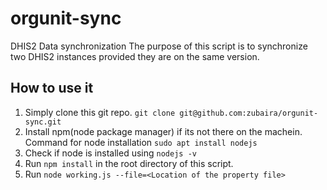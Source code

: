 # orgunit-sync
DHIS2 Data synchronization
The purpose of this script is to synchronize two DHIS2 instances provided they are on the same version.

## How to use it

1. Simply clone this git repo. `git clone git@github.com:zubaira/orgunit-sync.git`
2. Install npm(node package manager) if its not there on the machein. Command for node installation `sudo apt install nodejs`
3. Check if node is installed using `nodejs -v`
4. Run `npm install` in the root directory of this script.
5. Run `node working.js --file=<Location of the property file>`

